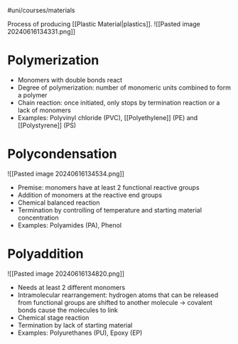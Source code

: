 #uni/courses/materials 

Process of producing [[Plastic Material|plastics]].
![[Pasted image 20240616134331.png]]

# Polymerization

- Monomers with double bonds react
- Degree of polymerization: number of monomeric units combined to form a polymer
- Chain reaction: once initiated, only stops by termination reaction or a lack of monomers
- Examples: Polyvinyl chloride (PVC), [[Polyethylene]] (PE) and [[Polystyrene]] (PS)

# Polycondensation

![[Pasted image 20240616134534.png]]
- Premise: monomers have at least 2 functional reactive groups
- Addition of monomers at the reactive end groups
- Chemical balanced reaction
- Termination by controlling of temperature and starting material concentration
- Examples: Polyamides (PA), Phenol

# Polyaddition

![[Pasted image 20240616134820.png]]

- Needs at least 2 different monomers
- Intramolecular rearrangement: hydrogen atoms that can be released from functional groups are shifted to another molecule → covalent bonds cause the molecules to link
- Chemical stage reaction
- Termination by lack of starting material
- Examples: Polyurethanes (PU), Epoxy (EP)
